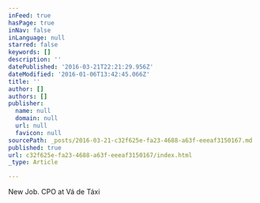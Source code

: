 ```yaml
---
inFeed: true
hasPage: true
inNav: false
inLanguage: null
starred: false
keywords: []
description: ''
datePublished: '2016-03-21T22:21:29.956Z'
dateModified: '2016-01-06T13:42:45.066Z'
title: ''
author: []
authors: []
publisher:
  name: null
  domain: null
  url: null
  favicon: null
sourcePath: _posts/2016-03-21-c32f625e-fa23-4688-a63f-eeeaf3150167.md
published: true
url: c32f625e-fa23-4688-a63f-eeeaf3150167/index.html
_type: Article

---
```

New Job. CPO at Vá de Táxi